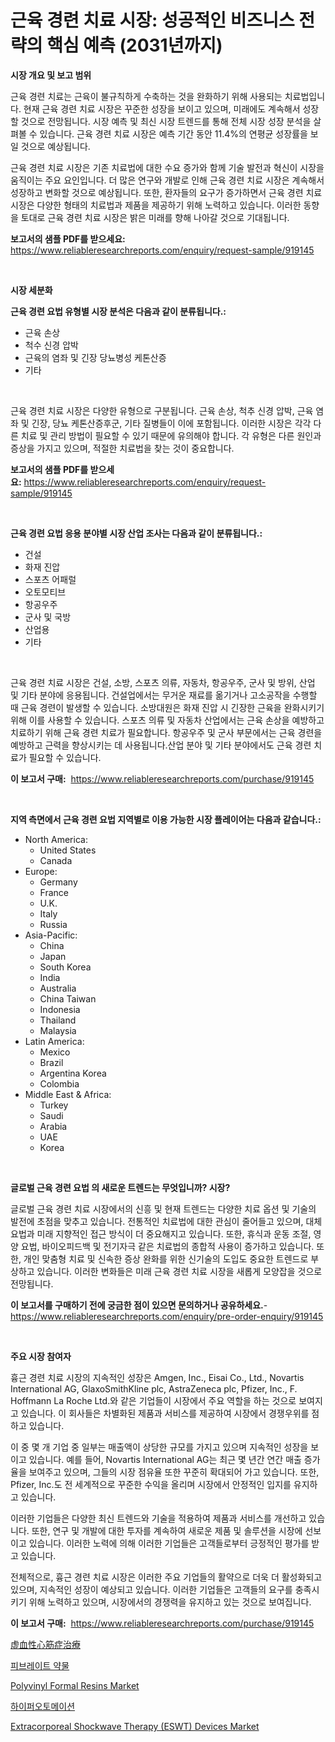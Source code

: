 <p><h1>근육 경련 치료 시장: 성공적인 비즈니스 전략의 핵심 예측 (2031년까지)</h1></p><p><strong>시장 개요 및 보고 범위</strong></p>
<p><p>근육 경련 치료는 근육이 불규칙하게 수축하는 것을 완화하기 위해 사용되는 치료법입니다. 현재 근육 경련 치료 시장은 꾸준한 성장을 보이고 있으며, 미래에도 계속해서 성장할 것으로 전망됩니다. 시장 예측 및 최신 시장 트렌드를 통해 전체 시장 성장 분석을 살펴볼 수 있습니다. 근육 경련 치료 시장은 예측 기간 동안 11.4%의 연평균 성장률을 보일 것으로 예상됩니다.</p><p>근육 경련 치료 시장은 기존 치료법에 대한 수요 증가와 함께 기술 발전과 혁신이 시장을 움직이는 주요 요인입니다. 더 많은 연구와 개발로 인해 근육 경련 치료 시장은 계속해서 성장하고 변화할 것으로 예상됩니다. 또한, 환자들의 요구가 증가하면서 근육 경련 치료 시장은 다양한 형태의 치료법과 제품을 제공하기 위해 노력하고 있습니다. 이러한 동향을 토대로 근육 경련 치료 시장은 밝은 미래를 향해 나아갈 것으로 기대됩니다.</p></p>
<p><strong>보고서의 샘플 PDF를 받으세요:</strong> <a href="https://www.reliableresearchreports.com/enquiry/request-sample/919145">https://www.reliableresearchreports.com/enquiry/request-sample/919145</a></p>
<p>&nbsp;</p>
<p><strong>시장 세분화</strong></p>
<p><strong>근육 경련 요법 유형별 시장 분석은 다음과 같이 분류됩니다.:</strong></p>
<p><ul><li>근육 손상</li><li>척수 신경 압박</li><li>근육의 염좌 및 긴장 당뇨병성 케톤산증</li><li>기타</li></ul></p>
<p>&nbsp;</p>
<p><p>근육 경련 치료 시장은 다양한 유형으로 구분됩니다. 근육 손상, 척추 신경 압박, 근육 염좌 및 긴장, 당뇨 케톤산증후군, 기타 질병들이 이에 포함됩니다. 이러한 시장은 각각 다른 치료 및 관리 방법이 필요할 수 있기 때문에 유의해야 합니다. 각 유형은 다른 원인과 증상을 가지고 있으며, 적절한 치료법을 찾는 것이 중요합니다.</p></p>
<p><strong>보고서의 샘플 PDF를 받으세요:</strong>&nbsp;<a href="https://www.reliableresearchreports.com/enquiry/request-sample/919145">https://www.reliableresearchreports.com/enquiry/request-sample/919145</a></p>
<p>&nbsp;</p>
<p><strong> 근육 경련 요법 응용 분야별 시장 산업 조사는 다음과 같이 분류됩니다.:</strong></p>
<p><ul><li>건설</li><li>화재 진압</li><li>스포츠 어패럴</li><li>오토모티브</li><li>항공우주</li><li>군사 및 국방</li><li>산업용</li><li>기타</li></ul></p>
<p>&nbsp;</p>
<p><p>근육 경련 치료 시장은 건설, 소방, 스포츠 의류, 자동차, 항공우주, 군사 및 방위, 산업 및 기타 분야에 응용됩니다. 건설업에서는 무거운 재료를 옮기거나 고소공작을 수행할 때 근육 경련이 발생할 수 있습니다. 소방대원은 화재 진압 시 긴장한 근육을 완화시키기 위해 이를 사용할 수 있습니다. 스포츠 의류 및 자동차 산업에서는 근육 손상을 예방하고 치료하기 위해 근육 경련 치료가 필요합니다. 항공우주 및 군사 부문에서는 근육 경련을 예방하고 근력을 향상시키는 데 사용됩니다.산업 분야 및 기타 분야에서도 근육 경련 치료가 필요할 수 있습니다.</p></p>
<p><strong>이 보고서 구매:</strong>&nbsp; <a href="https://www.reliableresearchreports.com/purchase/919145">https://www.reliableresearchreports.com/purchase/919145</a></p>
<p>&nbsp;</p>
<p><strong>지역 측면에서 근육 경련 요법 지역별로 이용 가능한 시장 플레이어는 다음과 같습니다.:</strong></p>
<p><ul>
    <li>
        North America:
        <ul>
            <li>United States</li>
            <li>Canada</li>
        </ul>
    </li>
    <li>
        Europe:
        <ul>
            <li>Germany</li>
            <li>France</li>
            <li>U.K.</li>
            <li>Italy</li>
            <li>Russia</li>
        </ul>
    </li>
    <li>
        Asia-Pacific:
        <ul>
            <li>China</li>
            <li>Japan</li>
            <li>South Korea</li>
            <li>India</li>
            <li>Australia</li>
            <li>China Taiwan</li>
            <li>Indonesia</li>
            <li>Thailand</li>
            <li>Malaysia</li>
        </ul>
    </li>
    <li>
        Latin America:
        <ul>
            <li>Mexico</li>
            <li>Brazil</li>
            <li>Argentina Korea</li>
            <li>Colombia</li>
        </ul>
    </li>
    <li>
        Middle East & Africa:
        <ul>
            <li>Turkey</li>
            <li>Saudi</li>
            <li>Arabia</li>
            <li>UAE</li>
            <li>Korea</li>
        </ul>
    </li>
    </ul></p>
<p>&nbsp;</p>
<p><strong>글로벌 근육 경련 요법 의 새로운 트렌드는 무엇입니까? 시장?</strong></p>
<p><p>글로벌 근육 경련 치료 시장에서의 신흥 및 현재 트렌드는 다양한 치료 옵션 및 기술의 발전에 초점을 맞추고 있습니다. 전통적인 치료법에 대한 관심이 줄어들고 있으며, 대체 요법과 미래 지향적인 접근 방식이 더 중요해지고 있습니다. 또한, 휴식과 운동 조절, 영양 요법, 바이오피드백 및 전기자극 같은 치료법의 종합적 사용이 증가하고 있습니다. 또한, 개인 맞춤형 치료 및 신속한 증상 완화를 위한 신기술의 도입도 중요한 트렌드로 부상하고 있습니다. 이러한 변화들은 미래 근육 경련 치료 시장을 새롭게 모양잡을 것으로 전망됩니다.</p></p>
<p><strong>이 보고서를 구매하기 전에 궁금한 점이 있으면 문의하거나 공유하세요.</strong>- <a href="https://www.reliableresearchreports.com/enquiry/pre-order-enquiry/919145">https://www.reliableresearchreports.com/enquiry/pre-order-enquiry/919145</a></p>
<p>&nbsp;</p>
<p><strong>주요 시장 참여자</strong></p>
<p><p>흉근 경련 치료 시장의 지속적인 성장은 Amgen, Inc., Eisai Co., Ltd., Novartis International AG, GlaxoSmithKline plc, AstraZeneca plc, Pfizer, Inc., F. Hoffmann La Roche Ltd.와 같은 기업들이 시장에서 주요 역할을 하는 것으로 보여지고 있습니다. 이 회사들은 차별화된 제품과 서비스를 제공하여 시장에서 경쟁우위를 점하고 있습니다.</p><p>이 중 몇 개 기업 중 일부는 매출액이 상당한 규모를 가지고 있으며 지속적인 성장을 보이고 있습니다. 예를 들어, Novartis International AG는 최근 몇 년간 연간 매출 증가율을 보여주고 있으며, 그들의 시장 점유율 또한 꾸준히 확대되어 가고 있습니다. 또한, Pfizer, Inc.도 전 세계적으로 꾸준한 수익을 올리며 시장에서 안정적인 입지를 유지하고 있습니다.</p><p>이러한 기업들은 다양한 최신 트렌드와 기술을 적용하여 제품과 서비스를 개선하고 있습니다. 또한, 연구 및 개발에 대한 투자를 계속하여 새로운 제품 및 솔루션을 시장에 선보이고 있습니다. 이러한 노력에 의해 이러한 기업들은 고객들로부터 긍정적인 평가를 받고 있습니다.</p><p>전체적으로, 흉근 경련 치료 시장은 이러한 주요 기업들의 활약으로 더욱 더 활성화되고 있으며, 지속적인 성장이 예상되고 있습니다. 이러한 기업들은 고객들의 요구를 충족시키기 위해 노력하고 있으며, 시장에서의 경쟁력을 유지하고 있는 것으로 보여집니다.</p></p>
<p><strong>이 보고서 구매:</strong>&nbsp;&nbsp;<a href="https://www.reliableresearchreports.com/purchase/919145">https://www.reliableresearchreports.com/purchase/919145</a></p>
<p><p><a href="https://github.com/lababdou/Market-Research-Report-List-2/blob/main/7796106182776.md">虚血性心筋症治療</a></p><p><a href="https://github.com/sougarounis/Market-Research-Report-List-2/blob/main/6164873182770.md">피브레이트 약물</a></p><p><a href="https://issuu.com/reportprime-2/docs/polyvinyl-formal-resins-market-size-2030.pptx">Polyvinyl Formal Resins Market</a></p><p><a href="https://github.com/laholand/Market-Research-Report-List-2/blob/main/9931417182769.md">하이퍼오토메이션</a></p><p><a href="https://github.com/Paul14Anderson63/Market-Research-Report-List-3/blob/main/extracorporeal-shockwave-therapy-eswt-devices-market.md">Extracorporeal Shockwave Therapy (ESWT) Devices Market</a></p></p>
